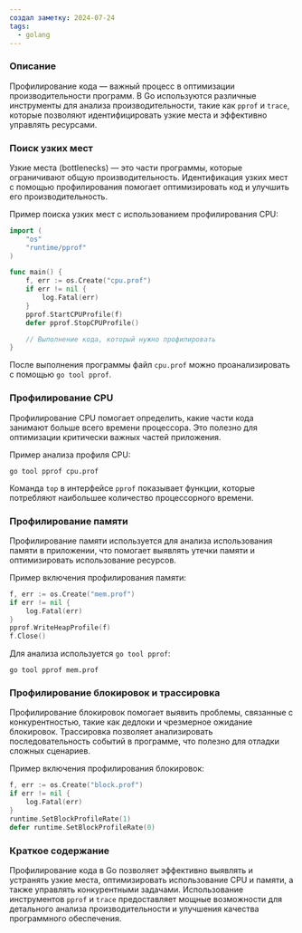 ```yaml
---
создал заметку: 2024-07-24
tags:
  - golang
---
```

### Описание
Профилирование кода — важный процесс в оптимизации производительности программ. В Go используются различные инструменты для анализа производительности, такие как `pprof` и `trace`, которые позволяют идентифицировать узкие места и эффективно управлять ресурсами.

### Поиск узких мест

Узкие места (bottlenecks) — это части программы, которые ограничивают общую производительность. Идентификация узких мест с помощью профилирования помогает оптимизировать код и улучшить его производительность.

Пример поиска узких мест с использованием профилирования CPU:
```go
import (
    "os"
    "runtime/pprof"
)

func main() {
    f, err := os.Create("cpu.prof")
    if err != nil {
        log.Fatal(err)
    }
    pprof.StartCPUProfile(f)
    defer pprof.StopCPUProfile()

    // Выполнение кода, который нужно профилировать
}
```
После выполнения программы файл `cpu.prof` можно проанализировать с помощью `go tool pprof`.

### Профилирование CPU

Профилирование CPU помогает определить, какие части кода занимают больше всего времени процессора. Это полезно для оптимизации критически важных частей приложения.

Пример анализа профиля CPU:
```shell
go tool pprof cpu.prof
```
Команда `top` в интерфейсе `pprof` показывает функции, которые потребляют наибольшее количество процессорного времени.

### Профилирование памяти

Профилирование памяти используется для анализа использования памяти в приложении, что помогает выявлять утечки памяти и оптимизировать использование ресурсов.

Пример включения профилирования памяти:
```go
f, err := os.Create("mem.prof")
if err != nil {
    log.Fatal(err)
}
pprof.WriteHeapProfile(f)
f.Close()
```
Для анализа используется `go tool pprof`:
```shell
go tool pprof mem.prof
```

### Профилирование блокировок и трассировка

Профилирование блокировок помогает выявить проблемы, связанные с конкурентностью, такие как дедлоки и чрезмерное ожидание блокировок. Трассировка позволяет анализировать последовательность событий в программе, что полезно для отладки сложных сценариев.

Пример включения профилирования блокировок:
```go
f, err := os.Create("block.prof")
if err != nil {
    log.Fatal(err)
}
runtime.SetBlockProfileRate(1)
defer runtime.SetBlockProfileRate(0)
```

### Краткое содержание

Профилирование кода в Go позволяет эффективно выявлять и устранять узкие места, оптимизировать использование CPU и памяти, а также управлять конкурентными задачами. Использование инструментов `pprof` и `trace` предоставляет мощные возможности для детального анализа производительности и улучшения качества программного обеспечения.
